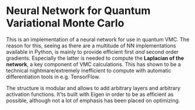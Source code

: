 # Neural Network for Quantum Variational Monte Carlo 

This is an implementation of a neural network for use in quantum VMC. The
reason for this, seeing as there are a multitude of NN implementations
available in Python, is mainly to provide efficient first _and_ second order
gradients. Especially the latter is needed to compute the __Laplacian of the network__, a
key component of VMC calculations. This has shown to be a technical
nightmare/extremely inefficient to compute with automatic differentiation tools
in e.g. TensorFlow. 

The structure is modular and allows to add arbitrary layers and arbitrary
activation functions. It'ts built with Eigen in order to be as efficient as possible, 
although not a lot of emphasis has been placed on optimizing.
